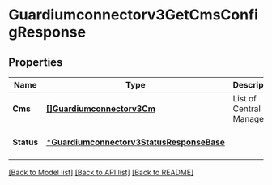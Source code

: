 # Guardiumconnectorv3GetCmsConfigResponse

## Properties
Name | Type | Description | Notes
------------ | ------------- | ------------- | -------------
**Cms** | [**[]Guardiumconnectorv3Cm**](guardiumconnectorv3CM.md) | List of Central Managers. | [optional] [default to null]
**Status** | [***Guardiumconnectorv3StatusResponseBase**](guardiumconnectorv3StatusResponseBase.md) |  | [optional] [default to null]

[[Back to Model list]](../README.md#documentation-for-models) [[Back to API list]](../README.md#documentation-for-api-endpoints) [[Back to README]](../README.md)

